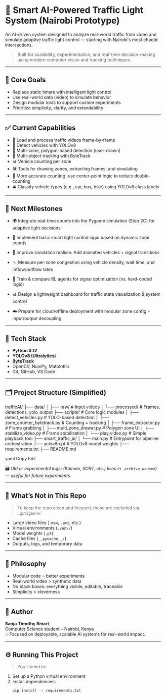 # 🚦 Smart AI-Powered Traffic Light System (Nairobi Prototype)

An AI-driven system designed to analyze real-world traffic from video and simulate adaptive traffic light control — starting with Nairobi's most chaotic intersections.

> Built for scalability, experimentation, and real-time decision-making using modern computer vision and tracking techniques.

---

## 🎯 Core Goals

- Replace static timers with intelligent light control
- Use real-world data (video) to simulate behavior
- Design modular tools to support custom experiments
- Prioritize simplicity, clarity, and extendability

---

## ✅ Current Capabilities

- 🎥 Load and process traffic videos frame-by-frame
- 🧠 Detect vehicles with YOLOv8
- 🎯 Multi-zone, polygon-based detection (user-drawn)
- 🔁 Multi-object tracking with ByteTrack
- 📊 Vehicle counting per zone
- 🛠️ Tools for drawing zones, extracting frames, and simulating
- 🧮 More accurate counting: use center-point logic to reduce double-counting  
- 🚘 Classify vehicle types (e.g., car, bus, bike) using YOLOv8 class labels
---

## 🚧 Next Milestones

- 🌍 Integrate real-time counts into the Pygame simulation (Step 2C) for adaptive light decisions

- 🚦 Implement basic smart light control logic based on dynamic zone counts

- 🧪 Improve simulation realism: Add animated vehicles + signal transitions

- 📉 Measure per-zone congestion using vehicle density, wait time, and inflow/outflow rates

- 🧠 Train & compare RL agents for signal optimization (vs. hard-coded logic)

- 📊 Design a lightweight dashboard for traffic state visualization & system control

- ☁️ Prepare for cloud/offline deployment with modular zone config + input/output decoupling
---

## 🧰 Tech Stack

- **Python 3.12**
- **YOLOv8 (Ultralytics)**
- **ByteTrack**
- OpenCV, NumPy, Matplotlib
- Git, GitHub, VS Code

---

## 🗂️ Project Structure (Simplified)

trafficAI/
├── data/
│ ├── raw/ # Input videos
│ └── processed/ # Frames, detections, yolo_output
├── scripts/ # Core logic modules
│ ├── detect_vehicles.py # YOLO-based detection
│ ├── zone_counter_bytetrack.py # Counting + tracking
│ ├── frame_extractor.py # Frame grabbing
│ ├── multi_zone_drawer.py # Polygon zone UI
│ ├── stabilize_video.py # Frame stabilization
│ └── play_video.py # Simple playback tool
├── smart_traffic_ai/
│ └── main.py # Entrypoint for pipeline orchestration
├── yolov8n.pt # YOLOv8 model weights
├── requirements.txt
├── README.md

yaml
Copy
Edit

🗃️ *Old or experimental logic (Kalman, SORT, etc.) lives in `_archive_unused/` — useful for future experiments.*

---

## 🚫 What’s Not in This Repo

> To keep the repo clean and focused, these are excluded via `.gitignore`:

- Large video files (`.mp4`, `.avi`, etc.)
- Virtual environments (`.venv/`)
- Model weights (`.pt`)
- Cache files (`__pycache__/`)
- Outputs, logs, and temporary data

---

## 🧠 Philosophy

- Modular code = better experiments  
- Real-world video > synthetic data  
- No black boxes: everything visible, editable, traceable  
- Simplicity > cleverness

---

## 👤 Author

**Sanja Timothy Smart**  
Computer Science student – Nairobi, Kenya  
💡 Focused on deployable, scalable AI systems for real-world impact.

---

## ⚙️ Running This Project

> You’ll need to:

1. Set up a Python virtual environment
2. Install dependencies:
   ```bash
   pip install -r requirements.txt
